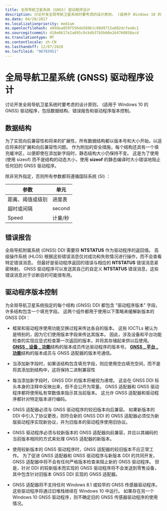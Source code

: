 ```yaml
---
title: 全局导航卫星系统 (GNSS) 驱动程序设计
description: 讨论开发全局导航卫星系统时要考虑的设计原则， (适用于 Windows 10 的 GNSS) 驱动程序，包括数据结构、错误报告和驱动程序版本控制。
ms.date: 04/20/2017
ms.localizationpriority: medium
ms.openlocfilehash: a9ddea859f556de589b1c00d9715a882dcfee8c1
ms.sourcegitcommit: 418e6617e2a695c9cb4b37b5b60e264760858acd
ms.translationtype: MT
ms.contentlocale: zh-CN
ms.lasthandoff: 12/07/2020
ms.locfileid: "96783951"
---
```

# <a name="global-navigation-satellite-system-gnss-driver-design"></a>全局导航卫星系统 (GNSS) 驱动程序设计

讨论开发全局导航卫星系统时要考虑的设计原则， (适用于 Windows 10 的 GNSS) 驱动程序，包括数据结构、错误报告和驱动程序版本控制。

## <a name="data-structures"></a>数据结构

为了实现向后兼容性和将来的扩展性，所有数据结构都以版本号和大小开始，以适应将来的扩展和向后兼容性问题。 作为附加的安全措施，每个结构还具有一个填充缓冲区，以便即使在添加新字段时，静态结构大小仍保持不变。 这是为了使用 (使用 sizeof) 而不是结构的动态大小，使用 **sizeof** 的静态编译时大小错误地阻止任何旧的 GNSS 驱动程序。

除非另外指定，否则所有参数都将遵循国际系统 (SI) ：

| 参数 | 单元 |
| --- | --- |
| 距离、阈值或级别 | 进度表 |
| 超时或间隔 | second |
| Speed | 计量/秒 |

## <a name="error-reporting"></a>错误报告

全局导航附属系统 (GNSS) DDI 需要将 **NTSTATUS** 作为驱动程序的返回值。 高级操作系统 (HLOS) 根据这些错误消息仅对成功和失败情况进行操作，而不会查看特定错误消息。 但最好是驱动程序返回的错误与相应的 **NTSTATUS** 错误消息紧密映射。 GNSS 驱动程序可以发送其自己的自定义 **NTSTATUS** 错误消息，这些错误消息对于诊断目的可能很有用。

## <a name="driver-versioning"></a>驱动程序版本控制

为全局导航卫星系统指定的每个结构 (GNSS) DDI 都包含 "驱动程序版本" 字段，许多结构包含一个填充字段。 这两个组件都用于使用以下策略来缓解新版本的 GNSS DDI：

- 框架和驱动程序使用功能交换过程来传达各自的版本。 这些 IOCTLs 被认为是特别的，因为它们使用版本字段来传达其版本。 因此，涉及设备和平台功能检查的实现应显式检查第一次返回的版本，并将其存储起来供以后使用。 [**GNSS \_ 设备 \_ 功能**](/windows-hardware/drivers/ddi/gnssdriver/ns-gnssdriver-gnss_device_capability)结构的版本成员传达驱动程序的版本号。 [**GNSS \_ 平台 \_ 功能**](/windows-hardware/drivers/ddi/gnssdriver/ns-gnssdriver-gnss_platform_capability)结构的版本成员与 GNSS 适配器的版本号通信。

- 当添加新字段时，如果该结构包含填充字段，则应使用空白填充空间，而不是将其添加到结构中，这将保持二进制兼容性

- 每当添加新字段时，GNSS DDI 的版本将被视为递增。 这会在 GNSS DDI 标头本身的注释中反映出来，但不会公开为常量。 GNSS 适配器和 GNSS 驱动程序都将使用私有常数值来指示其当前版本。 这允许 GNSS 适配器和驱动程序都针对特定版本进行编码。

- GNSS 适配器必须与 GNSS 驱动程序的较旧版本向后兼容。 如果新版本的 DDI 中引入了协议更改，则符合新的 GNSS DDI 的 GNSS 适配器必须仅为新版驱动程序实现新协议，并为旧版本的驱动程序使用旧协议。

- GNSS 驱动程序必须与较新版本的 GNSS 适配器向前兼容，并应以其编码的当前版本相同的方式来处理 GNSS 适配器的新版本。

- 使用较新版本的 GNSS 驱动程序时，GNSS 适配器的较旧版本不应正常工作。 为了促进 GNSS 适配器和 GNSS 驱动程序与新版本 DDI 的共同开发，GNSS 适配器中将不会有任何严格版本检查来阻止新的 GNSS 驱动程序。 但是，针对 DDI 的较新版本而实现的 GNSS 驱动程序将不会发送到零售设备，其中包含针对旧版本 GNSS DDI 实现的 GNSS 适配器。

- GNSS 适配器将不支持任何 Windows 8.1 或较早的 GNSS 传感器驱动程序。 这些驱动程序将通过旧堆栈继续在 Windows 10 中运行。 如果存在另一个 Windows 10 GNSS 驱动程序，则不确定旧的 GNSS 传感器驱动程序的使用情况。
